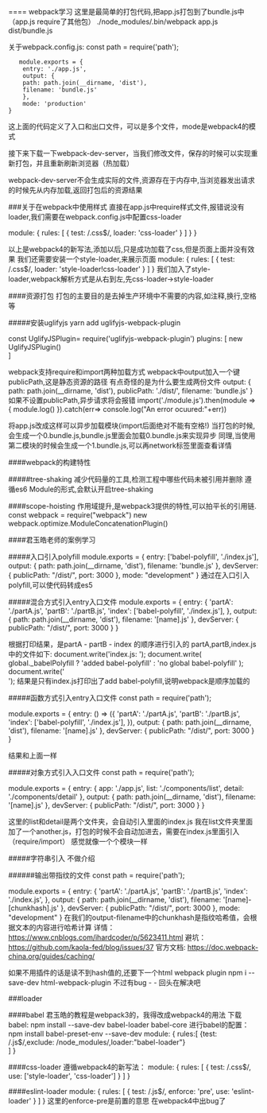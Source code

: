 ====
webpack学习
这里是最简单的打包代码,把app.js打包到了bundle.js中（app.js require了其他包）
./node_modules/.bin/webpack app.js dist/bundle.js

关于webpack.config.js:
	const path = require('path');

	   module.exports = {
	    entry: './app.js',
	    output: {
		path: path.join(__dirname, 'dist'),
		filename: 'bundle.js'
	    },
	    mode: 'production'
	}

这上面的代码定义了入口和出口文件，可以是多个文件，mode是webpack4的模式

接下来下载一下webpack-dev-server，当我们修改文件，保存的时候可以实现重新打包，并且重新刷新浏览器（热加载）

webpack-dev-server不会生成实际的文件,资源存在于内存中,当浏览器发出请求的时候先从内存加载,返回打包后的资源结果

###关于在webpack中使用样式
直接在app.js中require样式文件,报错说没有loader,我们需要在webpack.config.js中配置css-loader

module: {
    rules: [
        {
            test: /\.css$/,
            loader: 'css-loader'
        } 
      ]
  }
}

以上是webpack4的新写法,添加以后,只是成功加载了css,但是页面上面并没有效果
我们还需要安装一个style-loader,来展示页面
module: {
    rules: [
        {
            test: /\.css$/,
            loader: 'style-loader!css-loader'
        } 
      ]
  }
我们加入了style-loader,webpack解析方式是从右到左,先css-loader->style-loader


####资源打包
打包的主要目的是去掉生产环境中不需要的内容,如注释,换行,空格等


#####安装uglifyjs
yarn add uglifyjs-webpack-plugin 

const UglifyJSPlugin= require('uglifyjs-webpack-plugin')
plugins: [
    new UglifyJSPlugin()  
]

webpack支持require和import两种加载方式
webpack中output加入一个键publicPath,这是静态资源的路径
有点奇怪的是为什么要生成两份文件
output: {
    path: path.join(__dirname, 'dist'),
    publicPath: './dist/',
    filename: 'bundle.js'
  }
如果不设置publicPath,异步请求将会报错
import('./module.js').then(module => {
    module.log()
}).catch(err=> console.log("An error ocuured:"+err))

将app.js改成这样可以异步加载模块(import后面绝对不能有空格!)
当打包的时候,会生成一个0.bundle.js,bundle.js里面会加载0.bundle.js来实现异步
同理,当使用第二模块的时候会生成一个1.bundle.js,可以再network标签里面查看详情

####webpack的构建特性

#####tree-shaking
减少代码量的工具,检测工程中哪些代码未被引用并删除
遵循es6 Module的形式,会默认开启tree-shaking


####scope-hoisting
作用域提升,是webpack3提供的特性,可以拍平长的引用链.
const webpack = require("webpack")
new webpack.optimize.ModuleConcatenationPlugin()


####君玉皓老师的案例学习

#####入口引入polyfill
module.exports = {
    entry: ['babel-polyfill', './index.js'],
    output: {
        path: path.join(__dirname, 'dist'),
        filename: 'bundle.js'
    },
    devServer: {
        publicPath: "/dist/",
        port: 3000
    },
    mode: "development"
}
通过在入口引入polyfill,可以使代码转成es5

#####混合方式引入entry入口文件
module.exports = {
    entry: {
        'partA': './partA.js',
        'partB': './partB.js',
        'index': ['babel-polyfill', './index.js'],
    },
    output: {
        path: path.join(__dirname, 'dist'),
        filename: '[name].js'
    },
    devServer: {
        publicPath: "/dist/",
        port: 3000
    }
}

根据打印结果，是partA - partB - index 的顺序进行引入的
partA,partB,index.js中的文件如下:
document.write('index.js: ');
document.write(
    global._babelPolyfill
        ? 'added babel-polyfill'
        : 'no global babel-polyfill'
);
document.write('<br/>');
结果是只有index.js打印出了add babel-polyfill,说明webpack是顺序加载的

#####函数方式引入entry入口文件
const path = require('path');

module.exports = {
    entry: () => ({
        'partA': './partA.js',
        'partB': './partB.js',
        'index': ['babel-polyfill', './index.js'],
    }),
    output: {
        path: path.join(__dirname, 'dist'),
        filename: '[name].js'
    },
    devServer: {
        publicPath: "/dist/",
        port: 3000
    }
}

结果和上面一样

#####对象方式引入入口文件
const path = require('path');

module.exports = {
    entry: {
        app: './app.js',
        list: './components/list',
        detail: './components/detail'
    },
    output: {
        path: path.join(__dirname, 'dist'),
        filename: '[name].js'
    },
    devServer: {
        publicPath: "/dist/",
        port: 3000
    }
}

这里的list和detail是两个文件夹，会自动引入里面的index.js
我在list文件夹里面加了一个another.js，打包的时候不会自动加进去，需要在index.js里面引入（require/import）
感觉就像一个个模块一样

#####字符串引入
不做介绍

######输出带指纹的文件
const path = require('path');

module.exports = {
    entry: {
        'partA': './partA.js',
        'partB': './partB.js',
        'index': './index.js',
    },
    output: {
        path: path.join(__dirname, 'dist'),
        filename: '[name]-[chunkhash].js'
    },
    devServer: {
        publicPath: "/dist/",
        port: 3000
    },
    mode: "development"
}
在我们的output-filename中的chunkhash是指纹哈希值，会根据文本的内容进行哈希计算
详情：https://www.cnblogs.com/ihardcoder/p/5623411.html
避坑：https://github.com/kaola-fed/blog/issues/37
官方文档: https://doc.webpack-china.org/guides/caching/

如果不用插件的话是读不到hash值的,还要下一个html webpack plugin
  npm i --save-dev html-webpack-plugin
不过有bug - - 回头在解决吧


###loader

####babel
君玉皓的教程是webpack3的，我得改成webpack4的用法
下载babel:
npm install --save-dev babel-loader babel-core
进行babel的配置：
npm install babel-preset-env --save-dev
module: {
        rules:[
            {test: /\.js$/,exclude: /node_modules/,loader:"babel-loader"}    
        ]
    }

####css-loader
遵循webpack4的新写法：
module: {
        rules: [
            {
                test: /\.css$/,
                use: ['style-loader', 'css-loader']
            }
        ]
    }

####eslint-loader
module: {
        rules: [
            {
                test: /\.js$/,
                enforce: 'pre',
                use: 'eslint-loader'
            }
        ]
    }
这里的enforce-pre是前置的意思
在webpack4中出bug了

